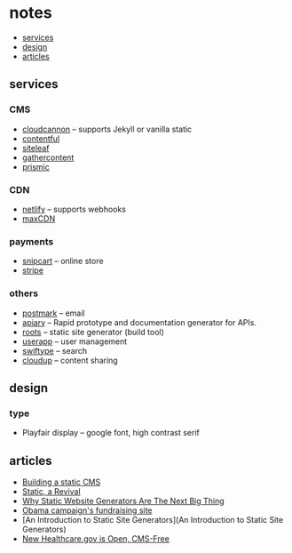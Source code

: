 # notes

<!-- START doctoc generated TOC please keep comment here to allow auto update -->
<!-- DON'T EDIT THIS SECTION, INSTEAD RE-RUN doctoc TO UPDATE -->


- [services](#services)
- [design](#design)
- [articles](#articles)

<!-- END doctoc generated TOC please keep comment here to allow auto update -->

## services

### CMS
* [cloudcannon](http://cloudcannon.com/) &ndash; supports Jekyll or vanilla static
* [contentful](https://www.contentful.com/)
* [siteleaf](http://www.siteleaf.com/)
* [gathercontent](https://gathercontent.com/)
* [prismic](https://prismic.io/)

### CDN
* [netlify](https://www.netlify.com/) &ndash; supports webhooks
* [maxCDN](https://www.maxcdn.com/)

### payments
* [snipcart](https://snipcart.com/) &ndash; online store
* [stripe](https://stripe.com)

### others
* [postmark](https://postmarkapp.com/) &ndash; email
* [apiary](https://apiary.io/) &ndash; Rapid prototype and documentation generator for APIs. 
* [roots](http://roots.cx/) &ndash; static site generator (build tool)
* [userapp](https://www.userapp.io/) &ndash; user management
* [swiftype](https://swiftype.com/) &ndash; search
* [cloudup](https://cloudup.com/) &ndash; content sharing


## design

### type
* Playfair display &ndash; google font, high contrast serif


## articles

* [Building a static CMS](http://carrot.is/coding/static_cms)
* [Static, a Revival](http://carrot.is/coding/static)
* [Why Static Website Generators Are The Next Big Thing](https://www.smashingmagazine.com/2015/11/modern-static-website-generators-next-big-thing/)
* [Obama campaign's fundraising site](http://kylerush.net/blog/meet-the-obama-campaigns-250-million-fundraising-platform/)
* [An Introduction to Static Site Generators](An Introduction to Static Site Generators)
* [New Healthcare.gov is Open, CMS-Free](https://developmentseed.org/blog/new-healthcare-gov-is-open-and-cms-free/)
